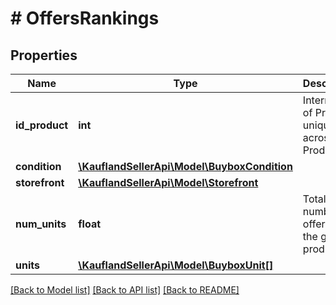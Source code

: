 # # OffersRankings

## Properties

Name | Type | Description | Notes
------------ | ------------- | ------------- | -------------
**id_product** | **int** | Internal ID of Product, unique across all Products |
**condition** | [**\KauflandSellerApi\Model\BuyboxCondition**](BuyboxCondition.md) |  |
**storefront** | [**\KauflandSellerApi\Model\Storefront**](Storefront.md) |  |
**num_units** | **float** | Total number of offers for the given product |
**units** | [**\KauflandSellerApi\Model\BuyboxUnit[]**](BuyboxUnit.md) |  |

[[Back to Model list]](../../README.md#models) [[Back to API list]](../../README.md#endpoints) [[Back to README]](../../README.md)
